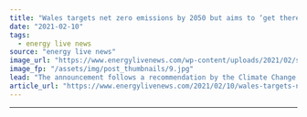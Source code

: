 ```yaml
---
title: "Wales targets net zero emissions by 2050 but aims to ‘get there sooner’"
date: "2021-02-10"
tags: 
  - energy live news
source: "energy live news"
image_url: "https://www.energylivenews.com/wp-content/uploads/2021/02/shutterstock_376637845.jpg"
image_fp: "/assets/img/post_thumbnails/9.jpg"
lead: "The announcement follows a recommendation by the Climate Change Committee, which revealed net zero emissions, previously thought unachievable and unaffordable by experts, was now possible with ambitious policies and a ‘Team Wales’ effort"
article_url: "https://www.energylivenews.com/2021/02/10/wales-targets-net-zero-emissions-by-2050-but-aims-to-get-there-sooner/"
---
```


---
